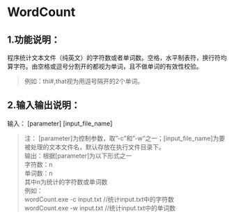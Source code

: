 # WordCount
## 1.功能说明：
程序统计文本文件（纯英文）的字符数或者单词数。空格，水平制表符，换行符均算字符。由空格或逗号分割开的都视为单词，且不做单词的有效性校验。
>例如：thi#,that视为用逗号隔开的2个单词。
## 2.输入输出说明：
输入： [parameter] [input_file_name]<br>
>注： [parameter]为控制参数，取”-c”和”-w”之一；[input_file_name]为要被处理的文本文件名，默认存放在执行文件目录下。<br>
输出：根据[parameter]为以下形式之一<br>
字符数：n<br>
单词数：n<br>
其中n为统计的字符数或单词数<br> 
>例如：<br>
>wordCount.exe -c input.txt //统计input.txt中的字符数<br>
>wordCount.exe -w input.txt //统计input.txt中的单词数
